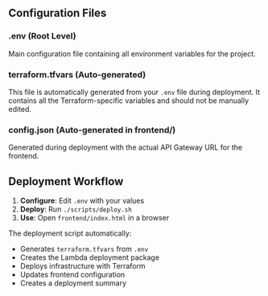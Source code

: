 ## Configuration Files

### .env (Root Level)
Main configuration file containing all environment variables for the project.

### terraform.tfvars (Auto-generated)
This file is automatically generated from your `.env` file during deployment. 
It contains all the Terraform-specific variables and should not be manually edited.

### config.json (Auto-generated in frontend/)
Generated during deployment with the actual API Gateway URL for the frontend.

## Deployment Workflow

1. **Configure**: Edit `.env` with your values
2. **Deploy**: Run `./scripts/deploy.sh`
3. **Use**: Open `frontend/index.html` in a browser

The deployment script automatically:
- Generates `terraform.tfvars` from `.env`
- Creates the Lambda deployment package
- Deploys infrastructure with Terraform
- Updates frontend configuration
- Creates a deployment summary
